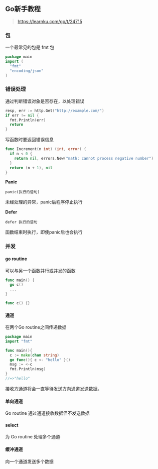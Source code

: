 ## Go新手教程

> https://learnku.com/go/t/24715

### 包

一个最常见的包是 fmt 包

```go
package main
import (
  "fmt"
  "encoding/json"
)
```

### 错误处理

通过判断错误对象是否存在，以处理错误

```go
resp, err := http.Get("http://example.com/")
if err != nil {
  fmt.Println(err)
  return
}
```

写函数时要返回错误信息

```go
func Increment(n int) (int, error) {
  if n < 0 {
    return nil, errors.New("math: cannot process negative number")
  }
  return (n + 1), nil
}
```



**Panic**

`panic(执行的语句)`

未经处理的异常，panic后程序停止执行

**Defer**

`defer 执行的语句`

函数结束时执行，即使panic后也会执行

### 并发

#### go routine

可以与另一个函数并行或并发的函数

```go
func main() {
  go c()
  ...
}

func c() {}
```

#### 通道

在两个Go routine之间传递数据

```go
package main
import "fmt"

func main(){
  c := make(chan string)
  go func(){ c <- "hello" }()
  msg := <-c
  fmt.Println(msg)
}
//=>"hello"
```

接收方通道将会一直等待发送方向通道发送数据。

#### 单向通道

Go routine 通过通道接收数据但不发送数据

#### select

为 Go routine 处理多个通道

#### 缓冲通道

向一个通道发送多个数据





















